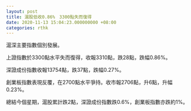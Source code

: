 ```yaml
---
layout: post
title: 滬股低收0.86%　3300點失而復得
date: 2020-11-13 15:04:23.000000000 +08:00
categories: rthk
---
```


滬深主要指數個別發展。

上證指數於3300點水平失而復得，收報3310點，跌28點，跌幅0.86%。

深證成份指數收報13754點，跌37點，跌幅0.27%。

創業板指數表現反覆，在2700點水平爭持。收市報2706點，升6點，升幅0.23%。

總結今個星期，滬股累計跌2點，深證成份指數跌0.6%，創業板指數亦跌約1%。
